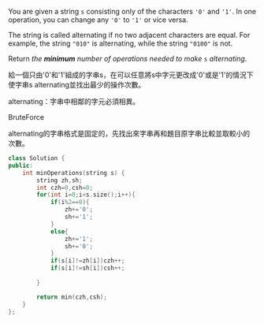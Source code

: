 You are given a string `s` consisting only of the characters `'0'` and `'1'`. In one operation, you can change any `'0'` to `'1'` or vice versa.

The string is called alternating if no two adjacent characters are equal. For example, the string `"010"` is alternating, while the string `"0100"` is not.

Return _the **minimum** number of operations needed to make_ `s` _alternating_.

給一個只由'0'和'1'組成的字串s，在可以任意將s中字元更改成'0'或是'1'的情況下使字串s alternating並找出最少的操作次數。

alternating：字串中相鄰的字元必須相異。

BruteForce

alternating的字串格式是固定的，先找出來字串再和題目原字串比較並取較小的次數。

```cpp
class Solution {
public:
    int minOperations(string s) {
        string zh,sh;
        int czh=0,csh=0;
        for(int i=0;i<s.size();i++){
            if(i%2==0){
                zh+='0';
                sh+='1';
            }
            else{
                zh+='1';
                sh+='0';
            }
            if(s[i]!=zh[i])czh++;
            if(s[i]!=sh[i])csh++;
            
        }

        return min(czh,csh);
    }
};
```